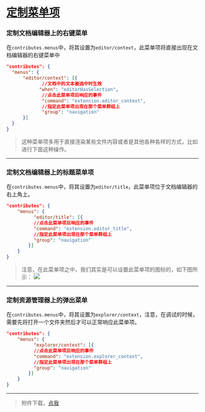 # [定制菜单项](https://code.visualstudio.com/docs/extensionAPI/extension-points#_contributesmenus)

### 定制文档编辑器上的右键菜单
在`contributes.menus`中，将其设置为`editor/context`，此菜单项将直接出现在文档编辑器的右键菜单中
```json
"contributes": {
  "menus": {
      "editor/context": [{
             //文档中的文本被选中时生效
 		    "when": "editorHasSelection",
             //点击此菜单项后响应的事件
             "command": "extension.editor_context",
             //指定此菜单项出现在那个菜单群组上
             "group": "navigation"
      }]
  }
}
```
>这种菜单项多用于直接渲染某些文件内容或者是其他各种各样的方式，比如进行下面这种操作。

---
### 定制文档编辑器上的标题菜单项
在`contributes.menus`中，将其设置为`editor/title`，此菜单项位于文档编辑器的右上角上。
```json
"contributes": {
    "menus": {
          "editor/title": [{
          //点击此菜单项后响应的事件
          "command": "extension.editor_title",
          //指定此菜单项出现在那个菜单群组上
          "group": "navigation"
        }]
    }
}
```
>注意，在此菜单项之中，我们其实是可以设置此菜单项的图标的，如下图所示：
![](assets/002/03/06/02/02-f175a5bc.png)

---
### 定制资源管理器上的弹出菜单
在`contributes.menus`中，将其设置为`explorer/context`，注意，在调试的时候，需要先将打开一个文件夹然后才可以正常响应此菜单项。
```json
"contributes": {
    "menus": {
          "explorer/context": [{
          //点击此菜单项后响应的事件
          "command": "extension.explorer_context",
          //指定此菜单项出现在那个菜单群组上
          "group": "navigation"
        }]
    }
}
```

---
>附件下载，[点我](assets/002/03/06/02/ContextMenuDemo.zip)
